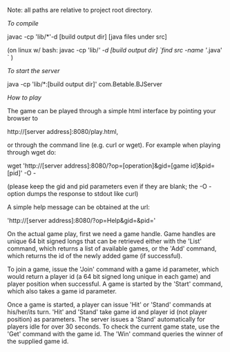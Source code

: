 Note: all paths are relative to project root directory.

*To compile*

javac -cp 'lib/*'-d \[build output dir\] \[java files under src\]

(on linux w/ bash: javac -cp 'lib/*' -d [build output dir] \`find src -name '*.java' \` )

*To start the server*

java -cp 'lib/*:\[build output dir\]' com.Betable.BJServer

*How to play*

The game can be played through a simple html interface by pointing your browser to

http://\[server address\]:8080/play.html,

or through the command line (e.g. curl or wget). For example when playing through wget do:

wget 'http://\[server address\]:8080/?op=\[operation\]&gid=\[game id\]&pid=\[pid\]' -O -

(please keep the gid and pid parameters even if they are blank; the -O - option dumps the response to stdout
like curl)

A simple help message can be obtained at the url:

'http://\[server address\]:8080/?op=Help&gid=&pid='

On the actual game play, first we need a game handle. Game handles are unique 64 bit signed longs that can be
retrieved either with the 'List' command, which returns a list of available games, or the 'Add' command, which
returns the id of the newly added game (if successful).

To join a game, issue the 'Join' command with a game id parameter, which would return a player id (a 64 bit signed
long unique in each game) and player position when successful. A game is started by the 'Start' command, which also
takes a game id parameter.

Once a game is started, a player can issue 'Hit' or 'Stand' commands at his/her/its turn. 'Hit' and 'Stand' take
game id and player id (not player position) as parameters. The server issues a 'Stand' automatically for players
idle for over 30 seconds. To check the current game state, use the 'Get' command with the game id. The 'Win'
command queries the winner of the supplied game id.
